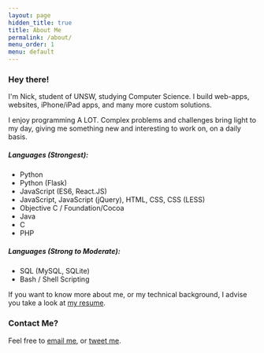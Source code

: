 ```yaml
---
layout: page
hidden_title: true
title: About Me
permalink: /about/
menu_order: 1
menu: default
---
```


### Hey there!

I'm Nick, student of UNSW, studying Computer Science. I build web-apps, websites, iPhone/iPad apps, and many more custom solutions. 

I enjoy programming A LOT. Complex problems and challenges bring light to my day, giving me something new and interesting to work on, on a daily basis. 

##### Languages (Strongest):
* Python
* Python (Flask)
* JavaScript (ES6, React.JS)
* JavaScript, JavaScript (jQuery), HTML, CSS, CSS (LESS)
* Objective C / Foundation/Cocoa
* Java
* C
* PHP

##### Languages (Strong to Moderate):
* SQL (MySQL, SQLite)
* Bash / Shell Scripting


If you want to know more about me, or my technical background, I advise you take a look at [my resume](http://nickwhyte.com/resume/).

### Contact Me?
Feel free to [email me](mailto:nick@nickwhyte.com), or&nbsp;[tweet me](https://twitter.com/nickw444).
